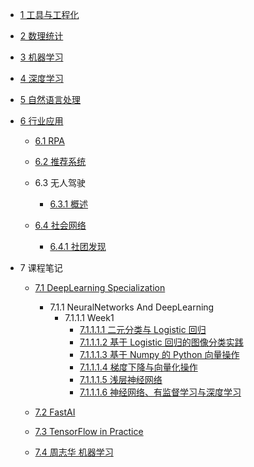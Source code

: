   - [1 工具与工程化](/工具与工程化/README.md)
    
  - [2 数理统计](/数理统计/README.md)
    
  - [3 机器学习](/机器学习/README.md)
    
  - [4 深度学习](/深度学习/README.md)
    
  - [5 自然语言处理](/自然语言处理/README.md)
    
  - [6 行业应用](/行业应用/README.md)
    - [6.1 RPA](/行业应用/RPA/README.md)
      
    - [6.2 推荐系统](/行业应用/推荐系统/README.md)
      
    - 6.3 无人驾驶
      - [6.3.1 概述](/行业应用/无人驾驶/概述.md)
    - [6.4 社会网络](/行业应用/社会网络/README.md)
      - [6.4.1 社团发现](/行业应用/社会网络/社团发现/README.md)
        
  - 7 课程笔记
    - [7.1 DeepLearning Specialization](/课程笔记/DeepLearning-Specialization/README.md)
      - 7.1.1 NeuralNetworks And DeepLearning
        - 7.1.1.1 Week1
          - [7.1.1.1.1 二元分类与 Logistic 回归](/课程笔记/DeepLearning-Specialization/NeuralNetworks-And-DeepLearning/Week1/二元分类与%20Logistic%20回归.md)
          - [7.1.1.1.2 基于 Logistic 回归的图像分类实践](/课程笔记/DeepLearning-Specialization/NeuralNetworks-And-DeepLearning/Week1/基于%20Logistic%20回归的图像分类实践.md)
          - [7.1.1.1.3 基于 Numpy 的 Python 向量操作](/课程笔记/DeepLearning-Specialization/NeuralNetworks-And-DeepLearning/Week1/基于%20Numpy%20的%20Python%20向量操作.md)
          - [7.1.1.1.4 梯度下降与向量化操作](/课程笔记/DeepLearning-Specialization/NeuralNetworks-And-DeepLearning/Week1/梯度下降与向量化操作.md)
          - [7.1.1.1.5 浅层神经网络](/课程笔记/DeepLearning-Specialization/NeuralNetworks-And-DeepLearning/Week1/浅层神经网络.md)
          - [7.1.1.1.6 神经网络、有监督学习与深度学习](/课程笔记/DeepLearning-Specialization/NeuralNetworks-And-DeepLearning/Week1/神经网络、有监督学习与深度学习.md)
    - [7.2 FastAI](/课程笔记/FastAI/README.md)
      
    - [7.3 TensorFlow in Practice](/课程笔记/TensorFlow-in-Practice/README.md)
      
    - [7.4 周志华 机器学习](/课程笔记/周志华-机器学习/README.md)
      